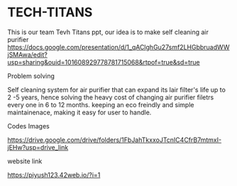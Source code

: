 # TECH-TITANS
This is our team Tevh Titans ppt, our idea is to make self cleaning air purifier 
https://docs.google.com/presentation/d/1_qAClghGu27smf2LHGbbruadWWjSMAwa/edit?usp=sharing&ouid=101608929778781715068&rtpof=true&sd=true

Problem solving

Self cleaning system for air purifier that can expand its lair filter's life up to 2 -5 years, hence solving the heavy cost of changing air purifier filetrs every one in 6 to 12 months.
keeping an eco freindly and simple maintainenace, making it easy for user to handle.

Codes Images 

https://drive.google.com/drive/folders/1FbJahTkxxoJTcnIC4CfrB7mtmxI-jEHw?usp=drive_link

website link 

https://piyush123.42web.io/?i=1
